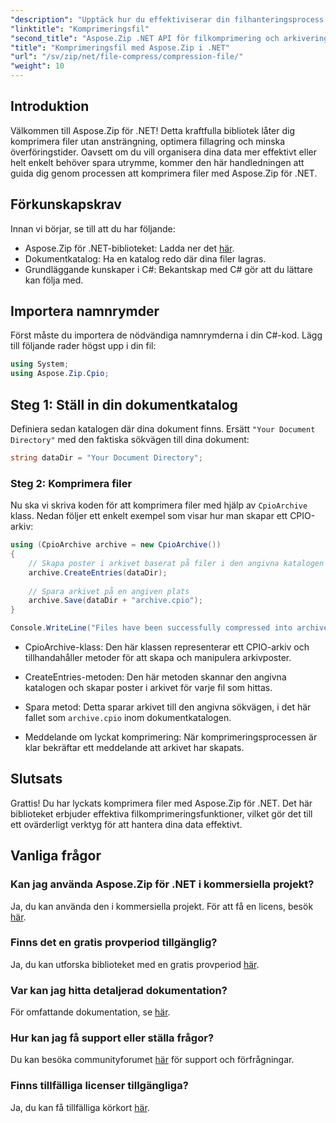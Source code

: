 ```yaml
---
"description": "Upptäck hur du effektiviserar din filhanteringsprocess med Aspose.Zip för .NET. Den här detaljerade guiden guidar dig genom stegen för att komprimera filer."
"linktitle": "Komprimeringsfil"
"second_title": "Aspose.Zip .NET API för filkomprimering och arkivering"
"title": "Komprimeringsfil med Aspose.Zip i .NET"
"url": "/sv/zip/net/file-compress/compression-file/"
"weight": 10
---
```


## Introduktion

Välkommen till Aspose.Zip för .NET! Detta kraftfulla bibliotek låter dig komprimera filer utan ansträngning, optimera fillagring och minska överföringstider. Oavsett om du vill organisera dina data mer effektivt eller helt enkelt behöver spara utrymme, kommer den här handledningen att guida dig genom processen att komprimera filer med Aspose.Zip för .NET.

## Förkunskapskrav

Innan vi börjar, se till att du har följande:

- Aspose.Zip för .NET-biblioteket: Ladda ner det [här](https://releases.aspose.com/zip/net/).
- Dokumentkatalog: Ha en katalog redo där dina filer lagras.
- Grundläggande kunskaper i C#: Bekantskap med C# gör att du lättare kan följa med.

## Importera namnrymder

Först måste du importera de nödvändiga namnrymderna i din C#-kod. Lägg till följande rader högst upp i din fil:

```csharp
using System;
using Aspose.Zip.Cpio;
```

## Steg 1: Ställ in din dokumentkatalog

Definiera sedan katalogen där dina dokument finns. Ersätt `"Your Document Directory"` med den faktiska sökvägen till dina dokument:

```csharp
string dataDir = "Your Document Directory";
```

### Steg 2: Komprimera filer

Nu ska vi skriva koden för att komprimera filer med hjälp av `CpioArchive` klass. Nedan följer ett enkelt exempel som visar hur man skapar ett CPIO-arkiv:

```csharp
using (CpioArchive archive = new CpioArchive())
{
    // Skapa poster i arkivet baserat på filer i den angivna katalogen
    archive.CreateEntries(dataDir);
    
    // Spara arkivet på en angiven plats
    archive.Save(dataDir + "archive.cpio");
}

Console.WriteLine("Files have been successfully compressed into archive.cpio!");
```

- CpioArchive-klass: Den här klassen representerar ett CPIO-arkiv och tillhandahåller metoder för att skapa och manipulera arkivposter.
  
- CreateEntries-metoden: Den här metoden skannar den angivna katalogen och skapar poster i arkivet för varje fil som hittas.
  
- Spara metod: Detta sparar arkivet till den angivna sökvägen, i det här fallet som `archive.cpio` inom dokumentkatalogen.
  
- Meddelande om lyckat komprimering: När komprimeringsprocessen är klar bekräftar ett meddelande att arkivet har skapats.

## Slutsats

Grattis! Du har lyckats komprimera filer med Aspose.Zip för .NET. Det här biblioteket erbjuder effektiva filkomprimeringsfunktioner, vilket gör det till ett ovärderligt verktyg för att hantera dina data effektivt.

## Vanliga frågor

### Kan jag använda Aspose.Zip för .NET i kommersiella projekt?
Ja, du kan använda den i kommersiella projekt. För att få en licens, besök [här](https://purchase.conholdate.com/buy).

### Finns det en gratis provperiod tillgänglig?
Ja, du kan utforska biblioteket med en gratis provperiod [här](https://releases.aspose.com/).

### Var kan jag hitta detaljerad dokumentation?
För omfattande dokumentation, se [här](https://reference.aspose.com/zip/net/).

### Hur kan jag få support eller ställa frågor?
Du kan besöka communityforumet [här](https://forum.aspose.com/c/zip/37) för support och förfrågningar.

### Finns tillfälliga licenser tillgängliga?
Ja, du kan få tillfälliga körkort [här](https://purchase.conholdate.com/temporary-license/).